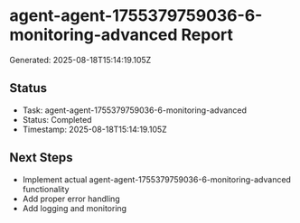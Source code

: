 # agent-agent-1755379759036-6-monitoring-advanced Report

Generated: 2025-08-18T15:14:19.105Z

## Status
- Task: agent-agent-1755379759036-6-monitoring-advanced
- Status: Completed
- Timestamp: 2025-08-18T15:14:19.105Z

## Next Steps
- Implement actual agent-agent-1755379759036-6-monitoring-advanced functionality
- Add proper error handling
- Add logging and monitoring
